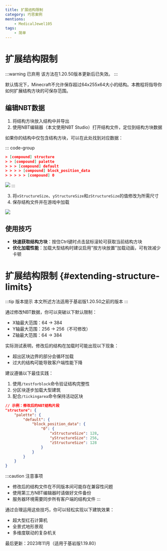 ```yaml
---
title: 扩展结构限制
category: 巧思案例
mentions:
    - MedicalJewel105
tags:
    - 简单
---
```


# 扩展结构限制

<!--@include: @/wiki/bedrock-wiki-mirror.md-->

[structure]: /assets/images/nbt/structure.png
[int]: /assets/images/nbt/int.png
[list]: /assets/images/nbt/list.png
[compound]: /assets/images/nbt/compound.png
[string]: /assets/images/nbt/string.png

:::warning 已弃用
该方法在1.20.50版本更新后已失效。
:::

默认情况下，Minecraft不允许保存超过64x255x64大小的结构。本教程将指导你如何扩展结构方块的可保存范围。

## 编辑NBT数据

1. 将结构方块放入结构中并导出
2. 使用NBT编辑器（本文使用NBT Studio）打开结构文件，定位到结构方块数据

如果你的结构中仅包含结构方块，可以在此处找到对应数据：

::: code-group
```json [extending_structure_block.mcstructure]
> [compound] structure
> > [compound] palette
> > > [compound] default
> > > > [compound] block_position_data
> > > > > [compound] 0
```

![](/assets/images/nbt/structure-limits/nbt-screenshot-1.png)
:::

3. 将`xStructureSize`、`yStructureSize`和`zStructureSize`的值修改为所需尺寸
4. 保存结构文件并在游戏中加载

![](/assets/images/nbt/structure-limits/result.png)

## 使用技巧

- **快速获取结构方块**：按住Ctrl键时点击鼠标滚轮可获取当前结构方块
- **优化加载性能**：加载大型结构时建议启用"按方块放置"加载动画，可有效减少卡顿

# 扩展结构限制 {#extending-structure-limits}

:::tip 版本提示
本文所述方法适用于基岩版1.20.50之前的版本
:::

通过修改NBT数据，你可以突破以下默认限制：
- X轴最大范围：64 → 384
- Y轴最大范围：256 → 256（不可修改）
- Z轴最大范围：64 → 384

实际测试表明，修改后的结构在加载时可能出现以下现象：
- 超出区块边界的部分会循环加载
- 过大的结构可能导致客户端性能下降

建议遵循以下最佳实践：
1. 使用`/testforblock`命令验证结构完整性
2. 分区块逐步加载大型建筑
3. 配合`/tickingarea`命令保持活动区块

```json
// 示例：修改后的NBT结构片段
"structure": {
    "palette": {
        "default": {
            "block_position_data": {
                "0": {
                    "xStructureSize": 128,
                    "yStructureSize": 256, 
                    "zStructureSize": 128
                }
            }
        }
    }
}
```

:::caution 注意事项
- 修改后的结构文件在不同版本间可能存在兼容性问题
- 使用第三方NBT编辑器时请做好文件备份
- 服务器环境需要同步所有客户端的结构文件
:::

通过合理运用这些技巧，你可以轻松实现以下建筑效果：
- 超大型红石计算机
- 全景式地形景观
- 多维度联动的复杂机关

最后更新：2023年11月（适用于基岩版1.19.80）
